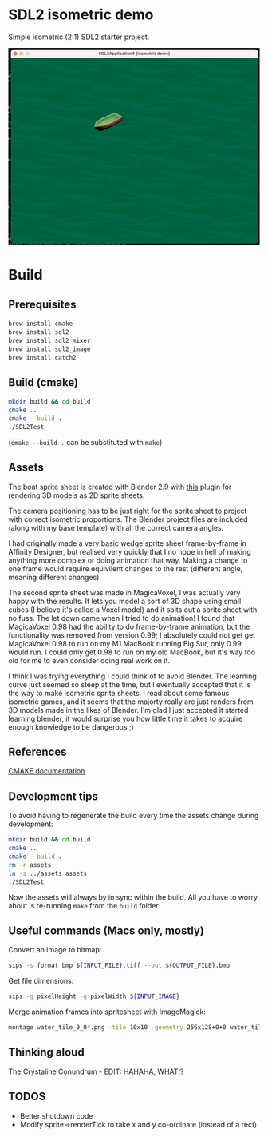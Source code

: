 # SDL2 isometric demo

Simple isometric (2:1) SDL2 starter project.

![An application window with the title "SDL2Application4 (isometric demo). It shows an isometric red wedge sprite/player character on a white and light blue kitchen floor style chequered floor surface](./doc_assets/runtime_example_1.png)

# Build

## Prerequisites

```sh
brew install cmake
brew install sdl2
brew install sdl2_mixer
brew install sdl2_image
brew install catch2
```

## Build (cmake)

```sh
mkdir build && cd build
cmake ..
cmake --build .
./SDL2Test
```

(`cmake --build .` can be substituted with `make`)

## Assets

The boat sprite sheet is created with Blender 2.9 with [this](https://github.com/chrishayesmu/Blender-Spritesheet-Renderer) plugin for rendering 3D models as 2D sprite sheets.

The camera positioning has to be just right for the sprite sheet to project with correct isometric proportions. The Blender project files are included (along with my base template) with all the correct camera angles.

I had originally made a very basic wedge sprite sheet frame-by-frame in Affinity Designer, but realised very quickly that I no hope in hell of making anything more complex or doing animation that way. Making a change to one frame would require equivilent changes to the rest (different angle, meaning different changes). 

The second sprite sheet was made in MagicaVoxel, I was actually very happy with the results. It lets you model a sort of 3D shape using small cubes (I believe it's called a Voxel model) and it spits out a sprite sheet with no fuss. The let down came when I tried to do animation! I found that MagicaVoxel 0.98 had the ability to do frame-by-frame animation, but the functionality was removed from version 0.99; I absolutely could not get get MagicaVoxel 0.98 to run on my M1 MacBook running Big Sur, only 0.99 would run. I could only get 0.98 to run on my old MacBook, but it's way too old for me to even consider doing real work on it.

I think I was trying everything I could think of to avoid Blender. The learning curve just seemed so steep at the time, but I eventually accepted that it is the way to make isometric sprite sheets. I read about some famous isometric games, and it seems that the majorty really are just renders from 3D models made in the likes of Blender.
I'm glad I just accepted it started learning blender, it would surprise you how little time it takes to acquire enough knowledge to be dangerous ;)


## References

[CMAKE documentation](https://cmake.org/cmake/help/latest/guide/tutorial/index.html#build-and-test)

## Development tips

To avoid having to regenerate the build every time the assets change during development:

```sh
mkdir build && cd build
cmake ..
cmake --build .
rm -r assets
ln -s ../assets assets
./SDL2Test
```

Now the assets will always by in sync within the build. All you have to worry about is re-running `make` from the `build` folder.

## Useful commands (Macs only, mostly)

Convert an image to bitmap:

```sh
sips -s format bmp ${INPUT_FILE}.tiff --out ${OUTPUT_FILE}.bmp
```

Get file dimensions:

```sh
sips -g pixelHeight -g pixelWidth ${INPUT_IMAGE}
```

Merge animation frames into spritesheet with ImageMagick:

```sh
montage water_tile_0_0*.png -tile 10x10 -geometry 256x128+0+0 water_tile_0_sheet.png
```

## Thinking aloud

The Crystaline Conundrum - EDIT: HAHAHA, WHAT!?

## TODOS

- Better shutdown code
- Modify sprite->renderTick to take x and y co-ordinate (instead of a rect)